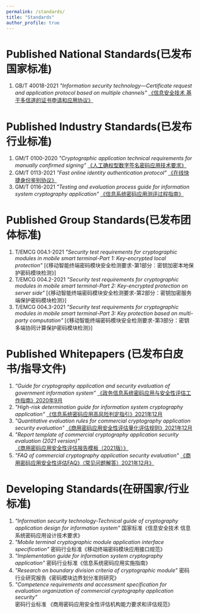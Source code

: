```yaml
---
permalink: /standards/
title: "Standards"
author_profile: true
---
```


Published National Standards(已发布国家标准)
======
1. GB/T 40018-2021 *"Information security technology—Certificate request and application protocol based on multiple channels"* [《信息安全技术 基于多信道的证书申请和应用协议》](http://openstd.samr.gov.cn/bzgk/gb/newGbInfo?hcno=BE06BC25AF2EC422E3858B8555E56DAF)

Published Industry Standards(已发布行业标准)
======
1. GM/T 0100-2020 *"Cryptographic application technical requirements for manually confirmed signing"* [《人工确权型数字签名密码应用技术要求》](http://www.gmbz.org.cn/main/viewfile/20210627120440023807.html)
1. GM/T 0113-2021 *"Fast online identity authentication protocol"* [《在线快捷身份鉴别协议》](http://www.oscca.gov.cn/sca/xwdt/2021-10/19/content_1060880.shtml)
1. GM/T 0116-2021 *"Testing and evaluation process guide for information system cryptography application"* [《信息系统密码应用测评过程指南》](http://www.oscca.gov.cn/sca/xwdt/2021-10/19/content_1060880.shtml)


Published Group Standards(已发布团体标准)
======
1. T/EMCG 004.1-2021 *"Security test requirements for cryptographic modules in mobile smart terminal-Part 1: Key-encrypted local protection"* [《移动智能终端密码模块安全检测要求-第1部分：密钥加密本地保护密码模块检测》]
1. T/EMCG 004.2-2021 *"Security test requirements for cryptographic modules in mobile smart terminal-Part 2: Key-encrypted protection on server side"* [《移动智能终端密码模块安全检测要求-第2部分：密钥加密服务端保护密码模块检测》]
1. T/EMCG 004.3-2021 *"Security test requirements for cryptographic modules in mobile smart terminal-Part 3: Key protection based on multi-party computation"* [《移动智能终端密码模块安全检测要求-第3部分：密钥多端协同计算保护密码模块检测》]



Published Whitepapers (已发布白皮书/指导文件)
======
1. *“Guide for cryptography application and security evaluation of government information system”* [《政务信息系统密码应用与安全性评估工作指南》2020年9月](http://www.gov.cn/xinwen/2020-09/24/content_5546655.htm)
1. *"High-risk determination guide for information system cryptography application"* [《信息系统密码应用高风险判定指引》2021年12月](https://www.cacrnet.org.cn/site/content/1117.html)
1. *"Quantitative evaluation rules for commercial cryptography application security evaluation"* [《商用密码应用安全性评估量化评估规则》2021年12月](https://www.cacrnet.org.cn/site/content/1117.html)
1. *"Report template of commercial cryptography application security evaluation (2021 version)"* [《商用密码应用安全性评估报告模板（2021版）》](https://www.cacrnet.org.cn/site/content/1117.html)
1. *"FAQ of commercial cryptography application security evaluation"* [《商用密码应用安全性评估FAQ》（常见问题解答）2021年12月》](https://www.cacrnet.org.cn/site/content/1117.html)



Developing Standards(在研国家/行业标准)
======
1. *"Information security technology-Technical guide of cryptography application design for information system"* 国家标准《信息安全技术 信息系统密码应用设计技术要求》
1. *"Mobile terminal cryptographic module application interface specification"* 密码行业标准《移动终端密码模块应用接口规范》
1. *"Implementation guide for information system cryptography application"* 密码行业标准《信息系统密码应用实施指南》
1. *"Research on boundary division criteria of cryptographic module"* 密码行业研究报告《密码模块边界划分准则研究》
1. *"Competence requirements and accessment specification for evaluation organization of commercial cyrptography application security"* 密码行业标准 《商用密码应用安全性评估机构能力要求和评估规范》 